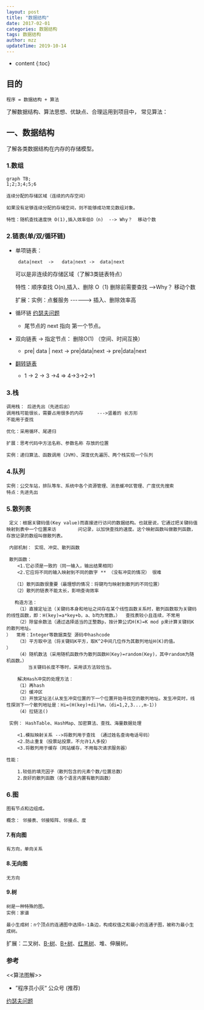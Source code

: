 ```yaml
---
layout: post
title: "数据结构"
date: 2017-02-01
categories: 数据结构
tags: 数据结构
author: mzz
updateTime: 2019-10-14
---
```


* content
{:toc}

## 目的

```
程序 = 数据结构 + 算法
```

了解数据结构、算法思想、优缺点、合理运用到项目中，
常见算法：

## 一、数据结构

了解各类数据结构在内存的存储模型。

### 1.数组

```mermaid
graph TB;
1;2;3;4;5;6
```

    连续分配的存储区域（连续的内存空间）
    
    如果没有足够连续分配的存储空间，则不能够成功常见数组对象。
    
    特性：随机查找速度快 O(1),插入效率低O（n)  --> Why？  移动个数

### 2.链表(单/双/循环链)

- 单项链表：

  ```
   data|next  ->   data|next ->  data|next
  ```

    可以是非连续的存储区域（了解3类链表特点）
    
    特性：顺序查找 O(n),插入、删除 O（1) 删除前需要查找  -->Why？ 移动个数
    
    扩展：实例：点餐服务 ------> 插入、删除效率高

- 循环链 [约瑟夫问题](https://baike.baidu.com/item/%E7%BA%A6%E7%91%9F%E5%A4%AB%E9%97%AE%E9%A2%98/3857719)

  - 尾节点的 next 指向 第一个节点。

- 双向链表  -> 指定节点： 删除O(1) （空间、时间互换）  

  - pre| data | next -> pre|data|next -> pre|data|next  

- [翻转链表](https://leetcode.com/problems/reverse-linked-list-ii/)

  - 1 -> 2 -> 3 ->4    =>   4->3->2->1

    

### 3.栈

    调用栈： 后进先出（先进后出）
    调用栈可能很长，需要占用很多的内存     --->竖着的 长方形
    不能用于查找
    
    优化：采用循环、尾递归
    
    扩展：思考代码中方法名称、参数名称 存放的位置
    
    实例：递归算法、函数调用（JVM)、深度优先遍历、两个栈实现一个队列

### 4.队列

    实例：公交车站，排队等车、系统中各个资源管理、消息缓冲区管理、广度优先搜索
    特点：先进先出

### 5.散列表

     定义：根据关键码值(Key value)而直接进行访问的数据结构。也就是说，它通过把关键码值映射到表中一个位置来访  	  问记录，以加快查找的速度。这个映射函数叫做散列函数，存放记录的数组叫做散列表。
     
     内部机制： 实现、冲突、散列函数
    
     散列函数：
        <1.它必须是一致的（同一输入，输出结果相同）
        <2.它应将不同的输入映射到不同的数字 ** （没有冲突的情况） 很难
    
       （1）散列函数很重要（最理想的情况：将键均匀映射到散列的不同位置）
       （2）散列的链表不能太长，影响查询效率
       
       构造方法：
       	（1）直接定址法（关键码本身和地址之间存在某个线性函数关系时，散列函数取为关键码的线性函数，即：H(key)=a*key+b，a、b均为常数。）  查找表较小且连续，不常用
       	（2）除留余数法（通过选择适当的正整数p，按计算公式H(K)=K mod p来计算关键码K的散列地址。
    ）  常用：Integer等数据类型 源码中hashcode
    	（3）平方取中法（将关键码K平方，取K^2中间几位作为其散列地址H(K)的值。
    ）
    	（4）随机数法（采用随机函数作为散列函数H(Key)=random(Key)，其中random为随机函数。）
            当关键码长度不等时，采用该方法较恰当。
            
        解决Hash冲突的处理方法：
        （1）再hash
        （2）缓冲区
        （3）开放定址法(从发生冲突位置的下一个位置开始寻找空的散列地址。发生冲突时，线性探测下一个散列地址是：Hi=(H(key)+di)%m，（di=1,2,3...,m-1）)
        （4）拉链法()
        
     实例： HashTable、HashMap、加密算法、查找、海量数据处理
    
        <1.模拟映射关系 -->将散列用于查找 （通过姓名查询电话号码）
        <2.防止重复（投票站投票，不允许1人多投）
        <3.将散列用于缓存（网站缓存，不用每次请求服务器）
    
    性能：
    
        1.较低的填充因子（散列包含的元素个数/位置总数）
        2.良好的散列函数（各个语言内置有散列函数）

### 6.图

    图有节点和边组成。
    
    概念： 邻接表、邻接矩阵、邻接点、度

#### 7.有向图

    有方向，单向关系

#### 8.无向图

    无方向

#### 9.树

    树是一种特殊的图。
    实例：家谱
    
    最小生成树：n个顶点的连通图中选择n-1条边，构成权值之和最小的连通子图，被称为最小生成树。


扩展：二叉树、[B-树](https://mp.weixin.qq.com/s/rDCEFzoKHIjyHfI_bsz5Rw)、[B+树](https://mp.weixin.qq.com/s/jRZMMONW3QP43dsDKIV9VQ)、[红黑树](https://mp.weixin.qq.com/s/jz1ajDUygZ7sXLQFHyfjWA)、堆、伸展树。



### 参考

<<算法图解>>

- ”程序员小灰“ 公众号 (推荐)

[约瑟夫问题](https://baike.baidu.com/item/%E7%BA%A6%E7%91%9F%E5%A4%AB%E9%97%AE%E9%A2%98/3857719)
